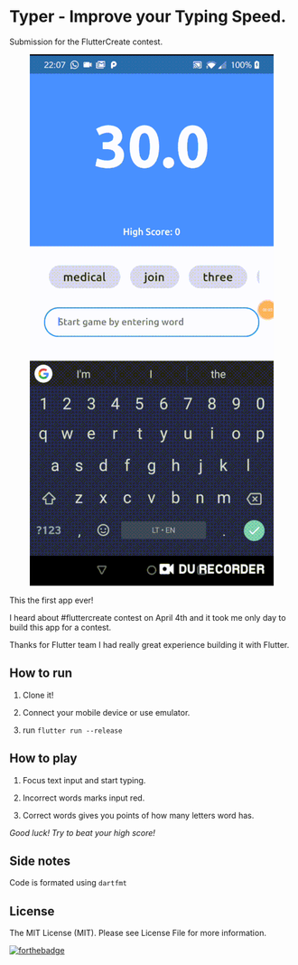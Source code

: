 # Typer - Improve your Typing Speed.

Submission for the FlutterCreate contest.

<div style="text-align:center"><img src ="prev.gif" /></div>

This the first app ever!

I heard about #fluttercreate contest on April 4th and it took me only day to build this app for a contest.

Thanks for Flutter team I had really great experience building it with Flutter.

## How to run

1. Clone it!

2. Connect your mobile device or use emulator.

3. run `flutter run --release`

## How to play

1. Focus text input and start typing.

2. Incorrect words marks input red.

3. Correct words gives you points of how many letters word has.

*Good luck! Try to beat your high score!*

## Side notes

Code is formated using `dartfmt`

License
-
The MIT License (MIT). Please see License File for more information.

[![forthebadge](http://forthebadge.com/images/badges/built-with-love.svg)](https://github.com/Rhymond/flutter-create)

